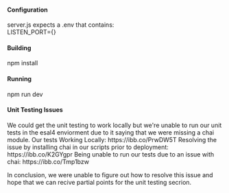 #### Configuration
<p>
server.js expects a .env that contains:
<br />
LISTEN_PORT={}
</p>

#### Building
<p>
npm install
</p>

#### Running
<p>
npm run dev
</p>

#### Unit Testing Issues
<p>
We could get the unit testing to work locally but we're unable to run our unit tests in the esal4 enviorment due to it saying that we were missing a chai module.
Our tests Working Locally: https://ibb.co/PrwDW5T
Resolving the issue by installing chai in our scripts prior to deployment: https://ibb.co/K2GYgpr
Being unable to run our tests due to an issue with chai: https://ibb.co/Tmp1bzw

In conclusion, we were unable to figure out how to resolve this issue and hope that we can recive partial points for the unit testing secrion.
</p>
